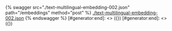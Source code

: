 [#generator:start]: <> ({ "template": "openapi" })
[#generator:start]: <> ({ "template": "openapi" })
{% swagger src="./text-multilingual-embedding-002.json" path="/embeddings" method="post" %}
[./text-multilingual-embedding-002.json](./text-multilingual-embedding-002.json)
{% endswagger %}
[#generator:end]: <> ({})
[#generator:end]: <> ({})